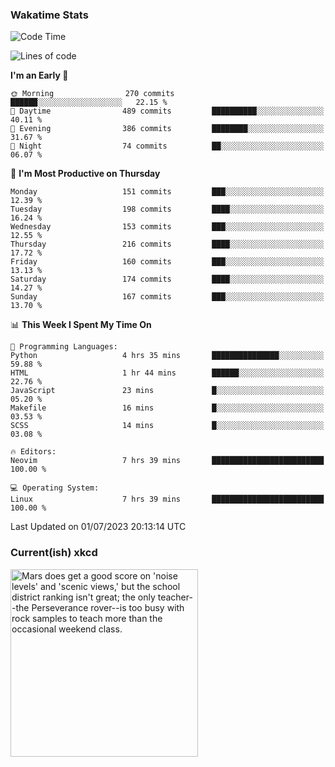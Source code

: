 ### Wakatime Stats
<!--START_SECTION:waka-->
![Code Time](http://img.shields.io/badge/Code%20Time-1%2C791%20hrs%2025%20mins-blue)

![Lines of code](https://img.shields.io/badge/From%20Hello%20World%20I%27ve%20Written-760.2%20thousand%20lines%20of%20code-blue)

**I'm an Early 🐤** 

```text
🌞 Morning                270 commits         ██████░░░░░░░░░░░░░░░░░░░   22.15 % 
🌆 Daytime                489 commits         ██████████░░░░░░░░░░░░░░░   40.11 % 
🌃 Evening                386 commits         ████████░░░░░░░░░░░░░░░░░   31.67 % 
🌙 Night                  74 commits          ██░░░░░░░░░░░░░░░░░░░░░░░   06.07 % 
```
📅 **I'm Most Productive on Thursday** 

```text
Monday                   151 commits         ███░░░░░░░░░░░░░░░░░░░░░░   12.39 % 
Tuesday                  198 commits         ████░░░░░░░░░░░░░░░░░░░░░   16.24 % 
Wednesday                153 commits         ███░░░░░░░░░░░░░░░░░░░░░░   12.55 % 
Thursday                 216 commits         ████░░░░░░░░░░░░░░░░░░░░░   17.72 % 
Friday                   160 commits         ███░░░░░░░░░░░░░░░░░░░░░░   13.13 % 
Saturday                 174 commits         ████░░░░░░░░░░░░░░░░░░░░░   14.27 % 
Sunday                   167 commits         ███░░░░░░░░░░░░░░░░░░░░░░   13.70 % 
```


📊 **This Week I Spent My Time On** 

```text
💬 Programming Languages: 
Python                   4 hrs 35 mins       ███████████████░░░░░░░░░░   59.88 % 
HTML                     1 hr 44 mins        ██████░░░░░░░░░░░░░░░░░░░   22.76 % 
JavaScript               23 mins             █░░░░░░░░░░░░░░░░░░░░░░░░   05.20 % 
Makefile                 16 mins             █░░░░░░░░░░░░░░░░░░░░░░░░   03.53 % 
SCSS                     14 mins             █░░░░░░░░░░░░░░░░░░░░░░░░   03.08 % 

🔥 Editors: 
Neovim                   7 hrs 39 mins       █████████████████████████   100.00 % 

💻 Operating System: 
Linux                    7 hrs 39 mins       █████████████████████████   100.00 % 
```


 Last Updated on 01/07/2023 20:13:14 UTC
<!--END_SECTION:waka-->

### Current(ish) xkcd
<a id="xkcd-a" title="Mars does get a good score on 'noise levels' and 'scenic views,' but the school district ranking isn't great; the only teacher--the Perseverance rover--is too busy with rock samples to teach more than the occasional weekend class." href="https://www.xkcd.com" target="_blank">
        <img align="center" id="xkcd-img" src="https://imgs.xkcd.com/comics/real_estate_analysis.png" alt="Mars does get a good score on 'noise levels' and 'scenic views,' but the school district ranking isn't great; the only teacher--the Perseverance rover--is too busy with rock samples to teach more than the occasional weekend class." height=300 />
</a>
